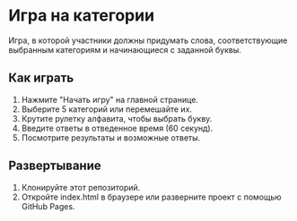 # Игра на категории

Игра, в которой участники должны придумать слова, соответствующие выбранным категориям и начинающиеся с заданной буквы.

## Как играть

1. Нажмите "Начать игру" на главной странице.
2. Выберите 5 категорий или перемешайте их.
3. Крутите рулетку алфавита, чтобы выбрать букву.
4. Введите ответы в отведенное время (60 секунд).
5. Посмотрите результаты и возможные ответы.

## Развертывание

1. Клонируйте этот репозиторий.
2. Откройте index.html в браузере или разверните проект с помощью GitHub Pages.
